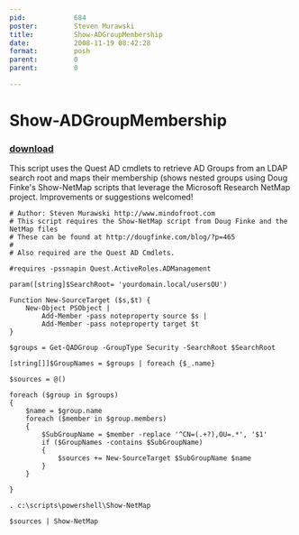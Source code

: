 ```yaml
---
pid:            684
poster:         Steven Murawski
title:          Show-ADGroupMembership
date:           2008-11-19 08:42:28
format:         posh
parent:         0
parent:         0

---
```


# Show-ADGroupMembership

### [download](684.ps1)

This script uses the Quest AD cmdlets to retrieve AD Groups from an LDAP search root and maps their membership (shows nested groups using Doug Finke's Show-NetMap scripts that leverage the Microsoft Research NetMap project.  Improvements or suggestions welcomed!

```posh
# Author: Steven Murawski http://www.mindofroot.com
# This script requires the Show-NetMap script from Doug Finke and the NetMap files 
# These can be found at http://dougfinke.com/blog/?p=465
# 
# Also required are the Quest AD Cmdlets.

#requires -pssnapin Quest.ActiveRoles.ADManagement

param([string]$SearchRoot= 'yourdomain.local/usersOU')

Function New-SourceTarget ($s,$t) {
	New-Object PSObject |
		Add-Member -pass noteproperty source $s |
		Add-Member -pass noteproperty target $t
}

$groups = Get-QADGroup -GroupType Security -SearchRoot $SearchRoot

[string[]]$GroupNames = $groups | foreach {$_.name}

$sources = @()

foreach ($group in $groups)
{
	$name = $group.name
	foreach ($member in $group.members)
	{
		$SubGroupName = $member -replace '^CN=(.+?),OU=.*', '$1'
		if ($GroupNames -contains $SubGroupName)
		{
			$sources += New-SourceTarget $SubGroupName $name
		}
	}
	
}

. c:\scripts\powershell\Show-NetMap

$sources | Show-NetMap
```
